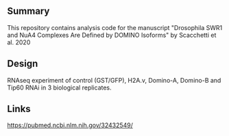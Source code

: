 ## Summary

This repository contains analysis code for the manuscript "Drosophila SWR1 and NuA4 Complexes Are Defined by DOMINO Isoforms" by Scacchetti et al. 2020

## Design
RNAseq experiment of control (GST/GFP), H2A.v, Domino-A, Domino-B and Tip60 RNAi in 3 biological replicates.

## Links

https://pubmed.ncbi.nlm.nih.gov/32432549/
